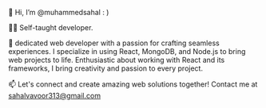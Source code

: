 
 👋 Hi, I’m @muhammedsahal : )

🧑‍💻 Self-taught developer.

👀 dedicated web developer with a passion for crafting seamless experiences. I specialize in using React, MongoDB, and Node.js to bring web projects to life. Enthusiastic about working with React and its frameworks, I bring creativity and passion to every project.

📫 Let's connect and create amazing web solutions together! Contact me at sahalvavoor313@gmail.com
